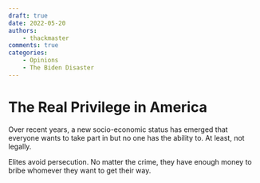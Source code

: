 ```yaml
---
draft: true
date: 2022-05-20
authors:
    - thackmaster
comments: true
categories:
    - Opinions
    - The Biden Disaster
---
```


# The Real Privilege in America
Over recent years, a new socio-economic status has emerged that everyone wants to take part in but no one has the ability to. At least, not legally.

Elites avoid persecution. No matter the crime, they have enough money to bribe whomever they want to get their way.